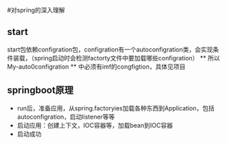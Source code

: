 #对spring的深入理解
## start
start包依赖configration包，configration有一个autoconfigration类，会实现条件装载，（spring启动时会检测factorty文件中要加载哪些configration）
** 所以 My-auto0configration ** 中必须有imf的congfigtion，具体见项目
## springboot原理
- run后，准备应用，从spring.factoryies加载各种东西到Application，包括autoconfigration，启动listener等等
- 启动应用：创建上下文，IOC容器等，加载bean到IOC容器
- 启动成功